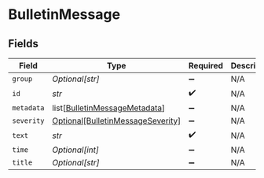 # BulletinMessage


## Fields

| Field                                                                               | Type                                                                                | Required                                                                            | Description                                                                         |
| ----------------------------------------------------------------------------------- | ----------------------------------------------------------------------------------- | ----------------------------------------------------------------------------------- | ----------------------------------------------------------------------------------- |
| `group`                                                                             | *Optional[str]*                                                                     | :heavy_minus_sign:                                                                  | N/A                                                                                 |
| `id`                                                                                | *str*                                                                               | :heavy_check_mark:                                                                  | N/A                                                                                 |
| `metadata`                                                                          | list[[BulletinMessageMetadata](../../models/shared/bulletinmessagemetadata.md)]     | :heavy_minus_sign:                                                                  | N/A                                                                                 |
| `severity`                                                                          | [Optional[BulletinMessageSeverity]](../../models/shared/bulletinmessageseverity.md) | :heavy_minus_sign:                                                                  | N/A                                                                                 |
| `text`                                                                              | *str*                                                                               | :heavy_check_mark:                                                                  | N/A                                                                                 |
| `time`                                                                              | *Optional[int]*                                                                     | :heavy_minus_sign:                                                                  | N/A                                                                                 |
| `title`                                                                             | *Optional[str]*                                                                     | :heavy_minus_sign:                                                                  | N/A                                                                                 |